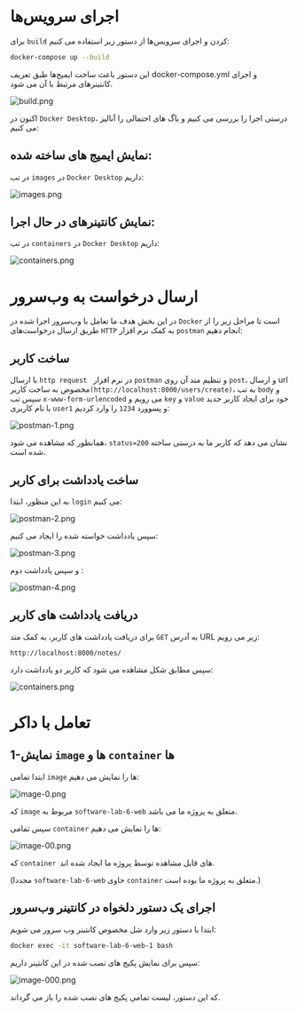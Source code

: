 # اجرای سرویس‌ها

برای `build` کردن و اجرای سرویس‌ها از دستور زیر استفاده می کنیم:

```bash
docker-compose up --build
```
این دستور باعث ساخت ایمیج‌ها طبق تعریف docker-compose.yml و اجرای کانتینرهای مرتبط با آن می شود.

![build.png](images/build.png)


اکنون در `Docker Desktop`، درستی اجرا را بررسی می کنیم و باگ های احتمالی را آنالیز می کنیم:

## نمایش ایمیج‌ های ساخته‌ شده:

در تب `images` در `Docker Desktop` داریم:

![images.png](images/images.png)


## نمایش کانتینرهای در حال اجرا:

در تب `containers` در `Docker Desktop` داریم:

![containers.png](images/containers.png)



# ارسال درخواست به وب‌سرور

در این بخش هدف ما تعامل با وب‌سرور اجرا شده در `Docker` است تا مراحل زیر را از طریق ارسال درخواست‌های `HTTP` به کمک نرم افزار `postman` انجام دهیم:

## ساخت کاربر 

با ارسال `http request `  در نرم افزار `postman` و تنظیم متد آن روی `post`، و ارسال url مخصوص به ساخت کاربر`(http://localhost:8000/users/create)`، به تب `body`  و سپس تب `x-www-form-urlencoded`  می رویم و  `key` و `value` خود برای ایجاد کاربر جدید با نام کاربری `user1` و پسوورد `1234` را وارد کردیم:


![postman-1.png](images/postman-1.png)

همانطور که مشاهده می شود، `status=200`  نشان می دهد که کاربر ما به درستی ساخته شده است.


##    ساخت یادداشت برای کاربر 

به این منظور، ابتدا `login` می کنیم:

![postman-2.png](images/postman-2.png)

سپس یادداشت خواسته شده را ایجاد می کنیم:

![postman-3.png](images/postman-3.png)

و سپس یادداشت دوم :

![postman-4.png](images/postman-4.png)

## دریافت یادداشت های کاربر

برای دریافت یادداشت های کاربر، به کمک متد `GET` به آدرس URL  زیر می رویم:

`http://localhost:8000/notes/`

سپس مطابق شکل مشاهده می شود که کاربر دو یادداشت دارد:


![containers.png](images/postman-5.png)



# تعامل با داکر 

##  1-نمایش `image` ها و `container` ها 

ابتدا تمامی `image` ها را نمایش می دهیم:

![image-0.png](images/image-0.png)

که `image` مربوط به `software-lab-6-web` متعلق به پروژه ما می باشد.


سپس تمامی `container` ها را نمایش می دهیم:

![image-00.png](images/image-00.png)

که `container `های قابل مشاهده توسط پروژه ما ایجاد شده اند.

(مجددا  `software-lab-6-web` حاوی `container` متعلق به پروژه ما بوده است.)


##  اجرای یک دستور دلخواه در کانتینر وب‌سرور

ابتدا با دستور زیر وارد شل مخصوص کانتینر وب سرور می شویم:

```bash
docker exec -it software-lab-6-web-1 bash

```

سپس  برای نمایش پکیج های نصب شده در این کانتینر داریم:

![image-000.png](images/image-000.png)

که این دستور، لیست تمامی پکیج های نصب شده را باز می گرداند.